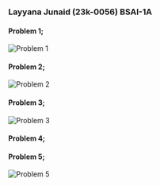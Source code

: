 ### Layyana Junaid (23k-0056) BSAI-1A
#### Problem 1;
![Problem 1](https://github.com/layyana-junaid/PFFall23/assets/142867946/6c55cf0f-c883-48ab-bc0d-4aed94eb6ba7)
#### Problem 2;
![Problem 2](https://github.com/layyana-junaid/PFFall23/assets/142867946/1a450911-4a8c-42df-a351-ece4938fd8e2)
#### Problem 3;
![Problem 3](https://github.com/layyana-junaid/PFFall23/assets/142867946/b8713a35-1e68-44e8-b5ab-76adeb0e5d29)
#### Problem 4;
#### Problem 5;
![Problem 5](https://github.com/layyana-junaid/PFFall23/assets/142867946/ab340b41-8c29-45e4-9068-5a3699e20569)
